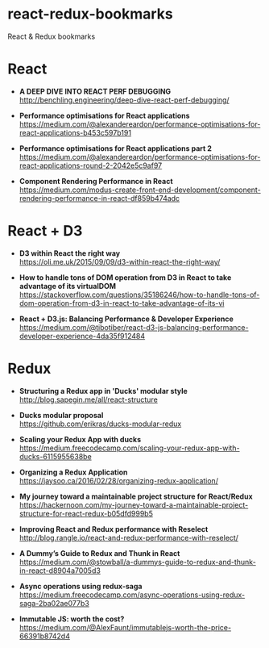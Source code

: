 # react-redux-bookmarks
React &amp; Redux bookmarks

# React

- **A DEEP DIVE INTO REACT PERF DEBUGGING**  
  http://benchling.engineering/deep-dive-react-perf-debugging/ 

- **Performance optimisations for React applications**  
  https://medium.com/@alexandereardon/performance-optimisations-for-react-applications-b453c597b191

- **Performance optimisations for React applications part 2**  
  https://medium.com/@alexandereardon/performance-optimisations-for-react-applications-round-2-2042e5c9af97

- **Component Rendering Performance in React**  
  https://medium.com/modus-create-front-end-development/component-rendering-performance-in-react-df859b474adc

# React + D3

- **D3 within React the right way**  
  https://oli.me.uk/2015/09/09/d3-within-react-the-right-way/

- **How to handle tons of DOM operation from D3 in React to take advantage of its virtualDOM**  
  https://stackoverflow.com/questions/35186246/how-to-handle-tons-of-dom-operation-from-d3-in-react-to-take-advantage-of-its-vi

- **React + D3.js: Balancing Performance & Developer Experience**  
  https://medium.com/@tibotiber/react-d3-js-balancing-performance-developer-experience-4da35f912484




# Redux

- **Structuring a Redux app in 'Ducks' modular style**  
  http://blog.sapegin.me/all/react-structure

- **Ducks modular proposal**  
  https://github.com/erikras/ducks-modular-redux
  
- **Scaling your Redux App with ducks**  
  https://medium.freecodecamp.com/scaling-your-redux-app-with-ducks-6115955638be
  
- **Organizing a Redux Application**  
  https://jaysoo.ca/2016/02/28/organizing-redux-application/

- **My journey toward a maintainable project structure for React/Redux**  
  https://hackernoon.com/my-journey-toward-a-maintainable-project-structure-for-react-redux-b05dfd999b5
  
- **Improving React and Redux performance with Reselect**  
  http://blog.rangle.io/react-and-redux-performance-with-reselect/

- **A Dummy’s Guide to Redux and Thunk in React**  
  https://medium.com/@stowball/a-dummys-guide-to-redux-and-thunk-in-react-d8904a7005d3

- **Async operations using redux-saga**  
  https://medium.freecodecamp.com/async-operations-using-redux-saga-2ba02ae077b3

- **Immutable JS: worth the cost?**  
  https://medium.com/@AlexFaunt/immutablejs-worth-the-price-66391b8742d4
 
 
  
 
